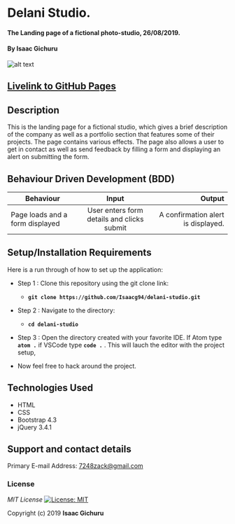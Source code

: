 # Delani Studio.
#### The Landing page of a fictional photo-studio, 26/08/2019.
#### By **Isaac Gichuru**
![alt text](images/screenshot1.png)

## [Livelink to GitHub Pages](https:)
## Description
This is the landing page for a fictional studio, which gives a brief description of the company as well as a portfolio section that features some of their projects. The page contains various effects. The page also allows a user to get in contact as well as send feedback by filling a form and displaying an alert on submitting the form.
## Behaviour Driven Development (BDD)
|Behaviour 	           |    Input 	                 |       Output          |
|----------------------------------------------|:-----------------------------------:|-----------------------------:|       
|Page loads and  a form displayed                         |   User enters form details   and clicks submit                   |A confirmation alert is displayed.     |                       |


## Setup/Installation Requirements
Here is a run through of how to set up the application:
* Step 1 : Clone this repository using the git clone link:
  * **`git clone https://github.com/Isaacg94/delani-studio.git`**

* Step 2 : Navigate to the directory:
  * **`cd delani-studio`**

* Step 3 : Open the directory created with your favorite IDE. If Atom type **`atom .`** if VSCode type **`code .`** . This will lauch the editor with the project setup,

* Now feel free to hack around the project.

## Technologies Used
* HTML
* CSS
* Bootstrap 4.3
* jQuery 3.4.1


## Support and contact details
Primary E-mail Address: 7248zack@gmail.com
### License
*MIT License* [![License: MIT](https://img.shields.io/badge/License-MIT-yellow.svg)](license/MIT)

Copyright (c) 2019 **Isaac Gichuru**

